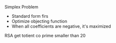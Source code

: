 Simplex Problem
- Standard form firs
- Optimize objecting function
- When all coefficients are negative, it's maximized

RSA
get totient
co prime smaller than 20
